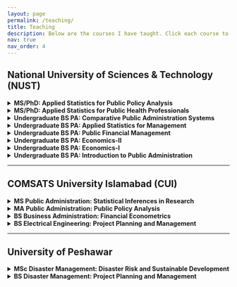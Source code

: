 ```yaml
---
layout: page
permalink: /teaching/
title: Teaching
description: Below are the courses I have taught. Click each course to expand and view syllabus, slides, student projects, and other resources.
nav: true
nav_order: 4
---
```


## National University of Sciences & Technology (NUST)

<details>
<summary><b> MS/PhD: Applied Statistics for Public Policy Analysis</b></summary>
<ul>
  <li><a href="{{site.baseurl}}/assets/pdf/Applied Statistics for Public Policy Anlaysis/Course Outline-Applied Statistics for Management.pdf">Syllabus</a></li>
  <li><a href="{{site.baseurl}}/assets/pdf/Applied Statistics for Public Policy Anlaysis/AS-Lecture 1.pdf">Lecture-1</a></li>
  <li><a href="{{site.baseurl}}/assets/pdf/Applied Statistics for Public Policy Anlaysis/Project-Assignment-Applied Statistics.pdf">Student Project</a></li>
  <li><a href="{{site.baseurl}}/assets/pdf/Applied Statistics for Public Policy Anlaysis/Master-File-STATA-workshop.do">STATA Workshop</a></li>
</ul>
</details>
<details>
<summary><b> MS/PhD: Applied Statistics for Public Health Professionals</b></summary>
<ul>
  <li><a href="{{site.baseurl}}/assets/pdf/Applied Statistics for Public Health Professionals/Course Outline-Applied Statistics for Public Health Professionals.pdf">Syllabus</a></li>
  <li><a href="{{site.baseurl}}/assets/pdf/Applied Statistics for Public Health Professionals/AS-Lecture 1.pdf">Lecture 1</a></li>
  <li><a href="{{site.baseurl}}/assets/pdf/Applied Statistics for Public Health Professionals/Project-Assignment-Applied Statistics.pdf">Student Project</a></li>
  <li><a href="{{site.baseurl}}/assets/pdf/Applied Statistics for Public Health Professionals/Master-File-STATA-workshop.do">STATA Workshop</a></li>
</ul>
</details>

<details>
<summary><b>Undergraduate BS PA: Comparative Public Administration Systems</b></summary>
<ul>
  <li><a href="{{site.baseurl}}/assets/pdf/Course Outline-CPA.pdf">Syllabus</a></li>
</ul>
</details>

<details>
<summary><b>Undergraduate BS PA: Applied Statistics for Management</b></summary>
<ul>
  <li><a href="{{site.baseurl}}/assets/pdf/Course Outline-Applied Statistics for Management.pdf">Syllabus</a></li>
</ul>
</details>

<details>
<summary><b>Undergraduate BS PA: Public Financial Management</b></summary>
<ul>
  <li><a href="{{site.baseurl}}/assets/pdf/PFM/Public_Financial_Management_Course_Outline.pdf">Course Outline</a></li>
</ul>
  <ul>
  <li><a href="{{site.baseurl}}/assets/pdf/PFM/PFM-Lecture 1.pdf">Lecture 1</a></li>
</ul>
</details>

<details>
<summary><b>Undergraduate BS PA: Economics-II</b></summary>
<ul>
  <li><a href="{{site.baseurl}}/assets/pdf/Economics/Course Outline-Economics-II.pdf">Syllabus</a></li>
</ul>
</details>

<details>
<summary><b>Undergraduate BS PA: Economics-I</b></summary>
<ul>
  <li><a href="{{site.baseurl}}/assets/pdf/Course Outline-Economics.pdf">Syllabus</a></li>
</ul>
</details>

<details>
<summary><b>Undergraduate BS PA: Introduction to Public Administration</b></summary>
<ul>
  <li><a href="{{site.baseurl}}/assets/pdf/Outline-Introduction to Public Administration.pdf">Syllabus</a></li>
</ul>
</details>

---

## COMSATS University Islamabad (CUI)

<details>
<summary><b>MS Public Administration: Statistical Inferences in Research</b></summary>
<ul>
  <li>Course materials coming soon</li>
</ul>
</details>

<details>
<summary><b>MA Public Administration: Public Policy Analysis</b></summary>
<ul>
  <li>Course materials coming soon</li>
</ul>
</details>

<details>
<summary><b>BS Business Administration: Financial Econometrics</b></summary>
<ul>
  <li>Course materials coming soon</li>
</ul>
</details>

<details>
<summary><b>BS Electrical Engineering: Project Planning and Management</b></summary>
<ul>
  <li>Course materials coming soon</li>
</ul>
</details>

---

## University of Peshawar

<details>
<summary><b>MSc Disaster Management: Disaster Risk and Sustainable Development</b></summary>
<ul>
  <li>Course materials coming soon</li>
</ul>
</details>

<details>
<summary><b>BS Disaster Management: Project Planning and Management</b></summary>
<ul>
  <li>Course materials coming soon</li>
</ul>
</details>
